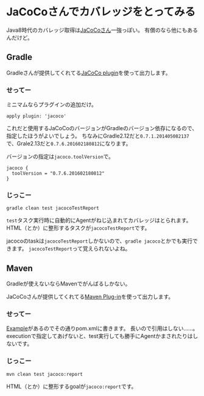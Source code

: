 # JaCoCoさんでカバレッジをとってみる

Java8時代のカバレッジ取得は[JaCoCoさん](http://eclemma.org/jacoco/trunk/index.html)一強っぽい。
有償のなら他にもあるんだけど。

## Gradle

Gradleさんが提供してくれてる[JaCoCo plugin](https://docs.gradle.org/current/userguide/jacoco_plugin.html)を使って出力します。

### せってー

ミニマムならプラグインの追加だけ。
```
apply plugin: 'jacoco'
```
これだと使用するJaCoCoのバージョンがGradleのバージョン依存になるので、指定したほうがよいでしょう。
ちなみにGradle2.12だと`0.7.1.201405082137`で、Grale2.13だと`0.7.6.201602180812`になります。

バージョンの指定は`jacoco.toolVersion`で。

```
jacoco {
  toolVersion = "0.7.6.201602180812"
}
```

### じっこー

```
gradle clean test jacocoTestReport
```

`test`タスク実行時に自動的にAgentがねじ込まれてカバレッジはとられます。
HTML（とか）に整形するタスクが`jacocoTestReport`です。

jacocoのtaskは`jacocoTestReport`しかないので、`gradle jacoco`とかでも実行できます。
`jacocoTestReport`って覚えられないよね。

## Maven

Gradleが使えないならMavenでがんばるしかない。

JaCoCoさんが提供してくれてる[Maven Plug-in](http://eclemma.org/jacoco/trunk/doc/maven.html)を使って出力します。

### せってー

[Example](http://eclemma.org/jacoco/trunk/doc/examples/build/pom.xml)があるのでその通りpom.xmlに書きます。
長いので引用はしない……。
executionで指定してあげないと、test実行しても勝手にAgentかまされたりはしないです。

### じっこー

```
mvn clean test jacoco:report
```
HTML（とか）に整形するgoalが`jacoco:report`です。

